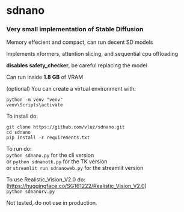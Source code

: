 # sdnano
### Very small implementation of Stable Diffusion

Memory effecient and compact, can run decent SD models

Implements xformers, attention slicing, and sequential cpu offloading

**disables safety_checker**, be careful replacing the model

Can run inside **1.8 GB** of VRAM

(optional) You can create a virtual environment with:
```
python -m venv "venv"
venv\Scripts\activate
```

To install do:
```
git clone https://github.com/vluz/sdnano.git
cd sdnano
pip install -r requirements.txt
```

To run do:<br>
`python sdnano.py` for the cli version
<br>or
`python sdnanotk.py` for the TK version
<br>or
`streamlit run sdnanoweb.py` for the streamlit version

To use Realistic_Vision_V2.0 do: (https://huggingface.co/SG161222/Realistic_Vision_V2.0)
<br>
`python sdnanorv.py`

Not tested, do not use in production.
